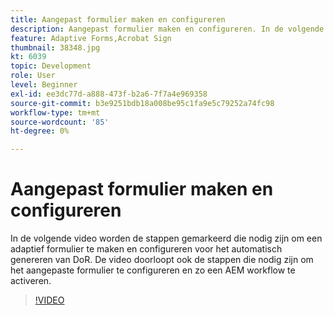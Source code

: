 ```yaml
---
title: Aangepast formulier maken en configureren
description: Aangepast formulier maken en configureren. In de volgende video worden de stappen gemarkeerd die nodig zijn om een adaptief formulier te maken en configureren voor het automatisch genereren van DoR. De video doorloopt ook de stappen die nodig zijn om het aangepaste formulier te configureren en zo een AEM workflow te activeren.
feature: Adaptive Forms,Acrobat Sign
thumbnail: 38348.jpg
kt: 6039
topic: Development
role: User
level: Beginner
exl-id: ee3dc77d-a888-473f-b2a6-7f7a4e969358
source-git-commit: b3e9251bdb18a008be95c1fa9e5c79252a74fc98
workflow-type: tm+mt
source-wordcount: '85'
ht-degree: 0%

---
```


# Aangepast formulier maken en configureren

In de volgende video worden de stappen gemarkeerd die nodig zijn om een adaptief formulier te maken en configureren voor het automatisch genereren van DoR. De video doorloopt ook de stappen die nodig zijn om het aangepaste formulier te configureren en zo een AEM workflow te activeren.

>[!VIDEO](https://video.tv.adobe.com/v/38348?quality=12&learn=on)
